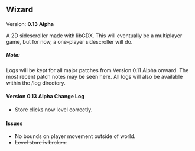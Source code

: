 <h2>Wizard</h2>
Version: <b>0.13 Alpha</b>

A 2D sidescroller made with libGDX. This will eventually be a multiplayer game, but for now, a one-player sidescroller will do.

<h5>Note:</h5>
Logs will be kept for all major patches from Version 0.11 Alpha onward. The most recent patch notes may be seen here. All logs will also be available within the /log directory.

<h4>Version 0.13 Alpha Change Log</h4>
<ul>
	<li>Store clicks now level correctly.</li>
</ul>

<h4>Issues</h4>
<ul>
	<li>No bounds on player movement outside of world.</li>
	<li><del>Level store is broken.</del></li>
</ul>
